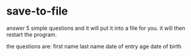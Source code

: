 # save-to-file
answer 5 simple questions and it will put it into a file for you. it will then restart the program.

the questions are:
first name
last name
date of entry
age
date of birth
